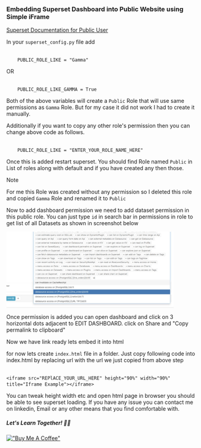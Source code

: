 ### Embedding Superset Dashboard into Public Website using Simple iFrame


[Superset Documentation for Public User](https://superset.apache.org/docs/security/#public)

In your `superset_config.py` file add

```

    PUBLIC_ROLE_LIKE = "Gamma"

```

OR

```

    PUBLIC_ROLE_LIKE_GAMMA = True

```

Both of the above variables will create a `Public` Role that will use same permissions as `Gamma` Role. But for my case it did not work I had to create it manually. 

Additionally if you want to copy any other role's permission then you can change above code as follows.

```

    PUBLIC_ROLE_LIKE = "ENTER_YOUR_ROLE_NAME_HERE"

```

Once this is added restart superset. You should find Role named `Public` in List of roles along with default and if you have created any then those.

> [!NOTE]  
> For me this Role was created without any permission so I deleted this role and copied `Gamma` Role and renamed it to `Public` 

Now to add dashboard permission we need to add dataset permission in this public role. You can just type `id` in search bar in permissions in role to get list of all Datasets as shown in screenshot below 

<img src="./resources/DatasetPermissions.png" align="center" height="200" >

Once permission is added you can open dashboard and click on 3 horizontal dots adjacent to EDIT DASHBOARD.
click on Share and "Copy permalink to clipboard" 

Now we have link ready lets embed it into html

for now lets create `index.html` file in a folder. Just copy following code into index.html by replacing url with the url we just copied from above step

```

<iframe src="REPlACE_YOUR_URL_HERE" height="90%" width="90%" title="Iframe Example"></iframe>

```

You can tweak height width etc and open html page in browser you should be able to see superset loading. If you have any issue you can contact me on linkedin, Email or any other means that you find comfortable with. 

##### Let's Learn Together! 📖😊


[!["Buy Me A Coffee"](https://www.buymeacoffee.com/assets/img/custom_images/orange_img.png)](https://www.buymeacoffee.com/shantanukhond)





